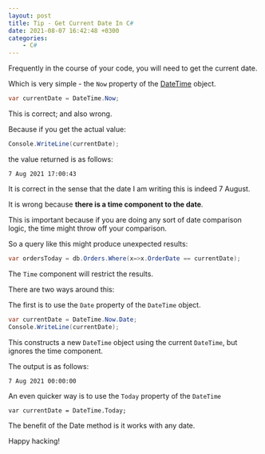 ```yaml
---
layout: post
title: Tip - Get Current Date In C#
date: 2021-08-07 16:42:48 +0300
categories:
    - C#
---
```

Frequently in the course of your code, you will need to get the current date.

Which is very simple - the `Now` property of the [DateTime](https://docs.microsoft.com/en-us/dotnet/api/system.datetime?view=net-5.0) object.

```csharp
var currentDate = DateTime.Now;
```

This is correct; and also wrong.

Because if you get the actual value:

```csharp
Console.WriteLine(currentDate);
```

the value returned is as follows:

```plaintext
7 Aug 2021 17:00:43
```

It is correct in the sense that the date I am writing this is indeed 7 August.

It is wrong because **there is a time component to the date**.

This is important because if you are doing any sort of date comparison logic, the time might throw off your comparison.

So a query like this might produce unexpected results:

```csharp
var ordersToday = db.Orders.Where(x=>x.OrderDate == currentDate);
```

The `Time` component will restrict the results.

There are two ways around this:

The first is to use the `Date` property of the `DateTime` object.

```csharp
var currentDate = DateTime.Now.Date;
Console.WriteLine(currentDate);
```

This constructs a new `DateTime` object using the current `DateTime`, but ignores the time component.

The output is as follows:

```plaintext
7 Aug 2021 00:00:00
```

An even quicker way is to use the `Today` property of the `DateTime`

```plaintext
var currentDate = DateTime.Today;
```

The benefit of the Date method is it works with any date.

Happy hacking!

